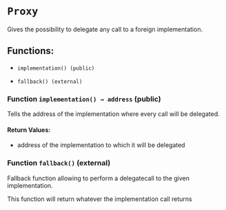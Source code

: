 # `Proxy`

Gives the possibility to delegate any call to a foreign implementation.

## Functions:

- `implementation() (public)`

- `fallback() (external)`

### Function `implementation() → address` (public)

Tells the address of the implementation where every call will be delegated.

#### Return Values:

- address of the implementation to which it will be delegated

### Function `fallback()` (external)

Fallback function allowing to perform a delegatecall to the given implementation.

This function will return whatever the implementation call returns
